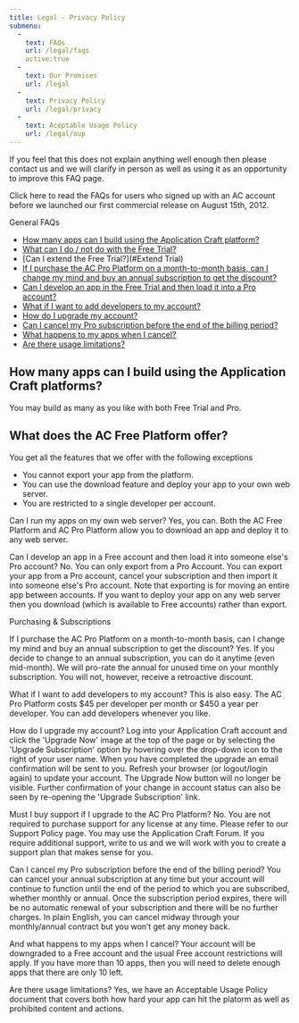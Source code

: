```yaml
---
title: Legal - Privacy Policy
submenu:
  - 
    text: FAQs
    url: /legal/faqs
    active:true
  -
    text: Our Promises
    url: /legal
  -
    text: Privacy Policy
    url: /legal/privacy
  -
    text: Aceptable Usage Policy
    url: /legal/aup
---
```


If you feel that this does not explain anything well enough then please contact us and we will clarify in person as well as using it as an opportunity to improve this FAQ page.

Click here to read the FAQs for users who signed up with an AC account before we launched our first commercial release on August 15th, 2012.
 
General FAQs
 - [How many apps can I build using the Application Craft platform?](#HowManyApps)
 - [What can I do / not do with the Free Trial?](#TrialLimitations)
 - [Can I extend the Free Trial?](#Extend Trial)
 - [If I purchase the AC Pro Platform on a month-to-month basis, can I change my mind and buy an annual subscription to get the discount?](#MonthlyToAnnual) 
 - [Can I develop an app in the Free Trial and then load it into a Pro account?](#TransferTrialFiles)
 - [What if I want to add developers to my account?](#AddDevs)
 - [How do I upgrade my account?](#Upgrade)
 - [Can I cancel my Pro subscription before the end of the billing period?](#Cancel)
 - [What happens to my apps when I cancel?](#AppsWhenCanel)
 - [Are there usage limitations?](#Limitations)


## <a id="HowManyApps"></a>How many apps can I build using the Application Craft platforms?
You may build as many as you like with both Free Trial and Pro.

## <a id="TrialLimitations"></a>What does the AC Free Platform offer?
You get all the features that we offer with the following exceptions
- You cannot export your app from the platform.
- You can use the download feature and deploy your app to your own web server.
- You are restricted to a single developer per account.
 
Can I run my apps on my own web server?
Yes, you can. Both the AC Free Platform and AC Pro Platform allow you to download an app and deploy it to any web server.
 
Can I develop an app in a Free account and then load it into someone else's Pro account?
No. You can only export from a Pro Account. You can export your app from a Pro account, cancel your subscription and then import it into someone else's Pro account. Note that exporting is for moving an entire app between accounts. If you want to deploy your app on any web server then you download (which is available to Free accounts) rather than export.
 
Purchasing & Subscriptions

If I purchase the AC Pro Platform on a month-to-month basis, can I change my mind and buy an annual subscription to get the discount?
Yes. If you decide to change to an annual subscription, you can do it anytime (even mid-month). We will pro-rate the annual for unused time on your monthly subscription. You will not, however, receive a retroactive discount.
 
What if I want to add developers to my account?
This is also easy. The AC Pro Platform costs $45 per developer per month or $450 a year per developer. You can add developers whenever you like.
 
How do I upgrade my account?
Log into your Application Craft account and click the 'Upgrade Now' image at the top of the page or by selecting the 'Upgrade Subscription' option by hovering over the drop-down icon to the right of your user name. When you have completed the upgrade an email confirmation will be sent to you. Refresh your browser (or logout/login again) to update your account. The Upgrade Now button will no longer be visible. Further confirmation of your change in account status can also be seen by re-opening the 'Upgrade Subscription' link.
 
Must I buy support if I upgrade to the AC Pro Platform?
No. You are not required to purchase support for any license at any time. Please refer to our Support Policy page. You may use the Application Craft Forum. If you require additional support, write to us and we will work with you to create a support plan that makes sense for you.
 
Can I cancel my Pro subscription before the end of the billing period?
You can cancel your annual subscription at any time but your account will continue to function until the end of the period to which you are subscribed, whether monthly or annual. Once the subscription period expires, there will be no automatic renewal of your subscription and there will be no further charges. In plain English, you can cancel midway through your monthly/annual contract but you won’t get any money back.
 
And what happens to my apps when I cancel?
Your account will be downgraded to a Free account and the usual Free account restrictions will apply. If you have more than 10 apps, then you will need to delete enough apps that there are only 10 left. 
 
Are there usage limitations?
Yes, we have an Acceptable Usage Policy document that covers both how hard your app can hit the platorm as well as prohibited content and actions.
 